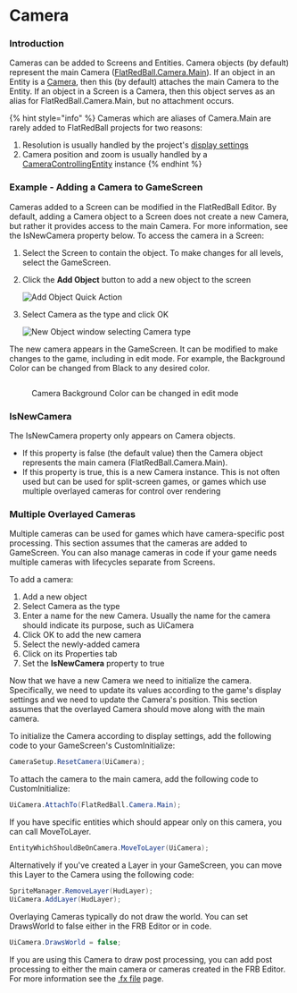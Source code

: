 # Camera

### Introduction

Cameras can be added to Screens and Entities. Camera objects (by default) represent the main Camera ([FlatRedBall.Camera.Main](../../../api/flatredball/camera/main.md)). If an object in an Entity is a [Camera](../../../api/flatredball/camera/), then this (by default) attaches the main Camera to the Entity. If an object in a Screen is a Camera, then this object serves as an alias for FlatRedBall.Camera.Main, but no attachment occurs.

{% hint style="info" %}
Cameras which are aliases of Camera.Main are rarely added to FlatRedBall projects for two reasons:

1. Resolution is usually handled by the project's [display settings](../../camera.md)
2. Camera position and zoom is usually handled by a [CameraControllingEntity](cameracontrollingentity.md) instance
{% endhint %}

### Example - Adding a Camera to GameScreen

Cameras added to a Screen can be modified in the FlatRedBall Editor. By default, adding a Camera object to a Screen does not create a new Camera, but rather it provides access to the main Camera. For more information, see the IsNewCamera property below. To access the camera in a Screen:

1. Select the Screen to contain the object. To make changes for all levels, select the GameScreen.
2.  Click the **Add Object** button to add a new object to the screen

    ![Add Object Quick Action](../../../.gitbook/assets/2022-03-img_62323de2907f4.png)
3.  Select Camera as the type and click OK

    ![New Object window selecting Camera type](../../../.gitbook/assets/2022-03-img_62323dfe257e0.png)

The new camera appears in the GameScreen. It can be modified to make changes to the game, including in edit mode. For example, the Background Color can be changed from Black to any desired color.

<figure><img src="../../../.gitbook/assets/2016-01-16_13-54-48.gif" alt=""><figcaption><p>Camera Background Color can be changed in edit mode</p></figcaption></figure>

### IsNewCamera

The IsNewCamera property only appears on Camera objects.

* If this property is false (the default value) then the Camera object represents the main camera (FlatRedBall.Camera.Main).
* If this property is true, this is a new Camera instance. This is not often used but can be used for split-screen games, or games which use multiple overlayed cameras for control over rendering

### Multiple Overlayed Cameras

Multiple cameras can be used for games which have camera-specific post processing. This section assumes that the cameras are added to GameScreen. You can also manage cameras in code if your game needs multiple cameras with lifecycles separate from Screens.

To add a camera:

1. Add a new object
2. Select Camera as the type
3. Enter a name for the new Camera. Usually the name for the camera should indicate its purpose, such as UiCamera
4. Click OK to add the new camera
5. Select the newly-added camera
6. Click on its Properties tab
7. Set the **IsNewCamera** property to true

Now that we have a new Camera we need to initialize the camera. Specifically, we need to update its values according to the game's display settings and we need to update the Camera's position. This section assumes that the overlayed Camera should move along with the main camera.

To initialize the Camera according to display settings, add the following code to your GameScreen's CustomInitialize:

```csharp
CameraSetup.ResetCamera(UiCamera);
```

To attach the camera to the main camera, add the following code to CustomInitialize:

```csharp
UiCamera.AttachTo(FlatRedBall.Camera.Main);
```

If you have specific entities which should appear only on this camera, you can call MoveToLayer.

```csharp
EntityWhichShouldBeOnCamera.MoveToLayer(UiCamera);
```

Alternatively if you've created a Layer in your GameScreen, you can move this Layer to the Camera using the following code:

```csharp
SpriteManager.RemoveLayer(HudLayer);
UiCamera.AddLayer(HudLayer);
```

Overlaying Cameras typically do not draw the world. You can set DrawsWorld to false either in the FRB Editor or in code.

```csharp
UiCamera.DrawsWorld = false;
```

If you are using this Camera to draw post processing, you can add post processing to either the main camera or cameras created in the FRB Editor. For more information see the [.fx file](../../files/file-types/effect-.fx.md#effect-files-in-monogame) page.
